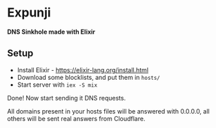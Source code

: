 # Expunji

**DNS Sinkhole made with Elixir**

## Setup
* Install Elixir  - https://elixir-lang.org/install.html
* Download some blocklists, and put them in `hosts/`
* Start server with `iex -S mix`

Done! Now start sending it DNS requests.

All domains present in your hosts files will be answered with 0.0.0.0, all others will be sent real answers from Cloudflare.
